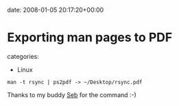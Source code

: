 


date: 2008-01-05 20:17:20+00:00


# Exporting man pages to PDF

categories:
- Linux


`man -t rsync | ps2pdf -> ~/Desktop/rsync.pdf`

Thanks to my buddy [Seb](http://sergent-todd.blogspot.com/) for the command :-)
